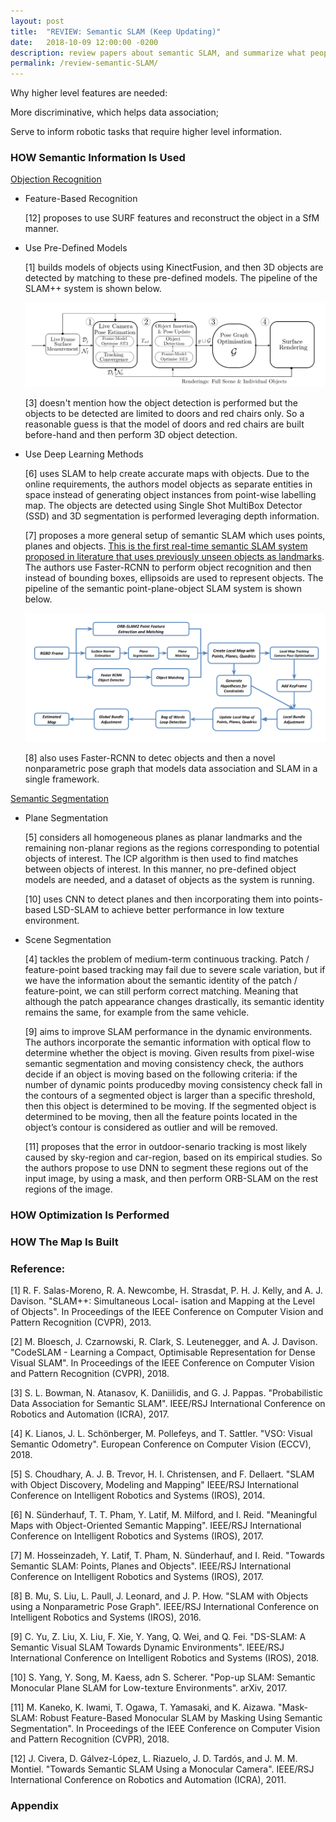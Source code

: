 ```yaml
---
layout: post
title:  "REVIEW: Semantic SLAM (Keep Updating)"
date:   2018-10-09 12:00:00 -0200
description: review papers about semantic SLAM, and summarize what people are doing in this area.
permalink: /review-semantic-SLAM/
---
```



Why higher level features are needed:

More discriminative, which helps data association;

Serve to inform robotic tasks that require higher level information.


### HOW Semantic Information Is Used

<u>Objection Recognition</u>

- Feature-Based Recognition

  [12] proposes to use SURF features and reconstruct the object in a SfM manner.

- Use Pre-Defined Models

  [1] builds models of objects using KinectFusion, and then 3D objects are detected by matching to these pre-defined models. The pipeline of the SLAM++ system is shown below.

  ![Image](\assets\img\posts\SLAM++.png)

  [3] doesn't mention how the object detection is performed but the objects to be detected are limited to doors and red chairs only. So a reasonable guess is that the model of doors and red chairs are built before-hand and then perform 3D object detection.

- Use Deep Learning Methods

  [6] uses SLAM to help create accurate maps with objects. Due to the online requirements, the authors model objects as separate entities in space instead of generating object instances from point-wise labelling map. The objects are detected using Single Shot MultiBox Detector (SSD) and 3D segmentation is performed leveraging depth information.

  [7] proposes a more general setup of semantic SLAM which uses points, planes and objects. <u>This is the first real-time semantic SLAM system proposed in literature that uses previously unseen objects as landmarks</u>. The authors use Faster-RCNN to perform object recognition and then instead of bounding boxes, ellipsoids are used to represent objects. The pipeline of the semantic point-plane-object SLAM system is shown below.

  ![Image](\assets\img\posts\point-plane-object-SLAM.png)

  [8] also uses Faster-RCNN to detec objects and then a novel nonparametric pose graph that models data association and SLAM in a single framework.

<u>Semantic Segmentation</u>

- Plane Segmentation

  [5] considers all homogeneous planes as planar landmarks and the remaining non-planar regions as the regions corresponding to potential objects of interest. The ICP algorithm is then used to find matches between objects of interest. In this manner, no pre-defined object models are needed, and a dataset of objects as the system is running.

  [10] uses CNN to detect planes and then incorporating them into points-based LSD-SLAM to achieve better performance in low texture environment.

- Scene Segmentation

  [4] tackles the problem of medium-term continuous tracking. Patch / feature-point based tracking may fail due to severe scale variation, but if we have the information about the semantic identity of the patch / feature-point, we can still perform correct matching. Meaning that although the patch appearance changes drastically, its semantic identity remains the same, for example from the same vehicle.

  [9] aims to improve SLAM performance in the dynamic environments. The authors incorporate the semantic information with optical flow to determine whether the object is moving. Given results from pixel-wise semantic segmentation and moving consistency check, the authors decide if an object is moving based on the following criteria: if the number of dynamic points producedby moving consistency check fall in the contours of a segmented object is larger than a specific threshold, then this object is determined to be moving. If the segmented object is determined to be moving, then all the feature points located in the object’s contour is considered as outlier and will be removed.

  [11] proposes that the error in outdoor-senario tracking is most likely caused by sky-region and car-region, based on its empirical studies. So the authors propose to use DNN to segment these regions out of the input image, by using a mask, and then perform ORB-SLAM on the rest regions of the image.


### HOW Optimization Is Performed


### HOW The Map Is Built


### Reference:

[1] R. F. Salas-Moreno, R. A. Newcombe, H. Strasdat, P. H. J. Kelly, and A. J. Davison. "SLAM++: Simultaneous Local- isation and Mapping at the Level of Objects". In Proceedings of the IEEE Conference on Computer Vision and Pattern Recognition (CVPR), 2013.

[2] M. Bloesch, J. Czarnowski, R. Clark, S. Leutenegger, and A. J. Davison. "CodeSLAM - Learning a Compact, Optimisable Representation for Dense Visual SLAM". In Proceedings of the IEEE Conference on Computer Vision and Pattern Recognition (CVPR), 2018.

[3] S. L. Bowman, N. Atanasov, K. Daniilidis, and G. J. Pappas. "Probabilistic Data Association for Semantic SLAM". IEEE/RSJ International Conference on Robotics and Automation (ICRA), 2017.

[4] K. Lianos, J. L. Schönberger, M. Pollefeys, and T. Sattler. "VSO: Visual Semantic Odometry". European Conference on Computer Vision (ECCV), 2018.

[5] S. Choudhary, A. J. B. Trevor, H. I. Christensen, and F. Dellaert. "SLAM with Object Discovery, Modeling and Mapping" IEEE/RSJ International Conference on Intelligent Robotics and Systems (IROS), 2014.

[6] N. Sünderhauf, T. T. Pham, Y. Latif, M. Milford, and I. Reid. "Meaningful Maps with Object-Oriented Semantic Mapping". IEEE/RSJ International Conference on Intelligent Robotics and Systems (IROS), 2017.

[7] M. Hosseinzadeh, Y. Latif, T. Pham, N. Sünderhauf, and I. Reid. "Towards Semantic SLAM: Points, Planes and Objects". IEEE/RSJ International Conference on Intelligent Robotics and Systems (IROS), 2017.

[8] B. Mu, S. Liu, L. Paull, J. Leonard, and J. P. How. "SLAM with Objects using a Nonparametric Pose Graph". IEEE/RSJ International Conference on Intelligent Robotics and Systems (IROS), 2016.

[9] C. Yu, Z. Liu, X. Liu, F. Xie, Y. Yang, Q. Wei, and Q. Fei. "DS-SLAM: A Semantic Visual SLAM Towards Dynamic Environments". IEEE/RSJ International Conference on Intelligent Robotics and Systems (IROS), 2018.

[10] S. Yang, Y. Song, M. Kaess, adn S. Scherer. "Pop-up SLAM: Semantic Monocular Plane SLAM for Low-texture Environments". arXiv, 2017.

[11] M. Kaneko, K. Iwami, T. Ogawa, T. Yamasaki, and K. Aizawa. "Mask-SLAM: Robust Feature-Based Monocular SLAM by Masking Using Semantic Segmentation". In Proceedings of the IEEE Conference on Computer Vision and Pattern Recognition (CVPR), 2018.

[12] J. Civera, D. Gálvez-López, L. Riazuelo, J. D. Tardós, and J. M. M. Montiel. "Towards Semantic SLAM Using a Monocular Camera". IEEE/RSJ International Conference on Robotics and Automation (ICRA), 2011. 


### Appendix
  



